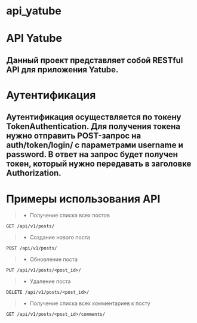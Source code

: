# api_yatube
# API Yatube
## Данный проект представляет собой RESTful API для приложения Yatube.

# Аутентификация

## Аутентификация осуществляется по токену TokenAuthentication. Для получения токена нужно отправить POST-запрос на auth/token/login/ с параметрами username и password. В ответ на запрос будет получен токен, который нужно передавать в заголовке Authorization.

# Примеры использования API
>- Получение списка всех постов

``` GET /api/v1/posts/ ```

>- Создание нового поста

``` POST /api/v1/posts/ ```

>- Обновление поста

``` PUT /api/v1/posts/<post_id>/ ```

>- Удаление поста

``` DELETE /api/v1/posts/<post_id>/ ```

>- Получение списка всех комментариев к посту

``` GET /api/v1/posts/<post_id>/comments/ ```


